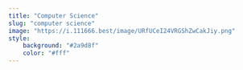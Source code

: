 ```yaml
---
title: "Computer Science"
slug: "computer science"
image: "https://i.111666.best/image/URfUCeI24VRGShZwCakJiy.png"
style:
    background: "#2a9d8f"
    color: "#fff"
---
```

